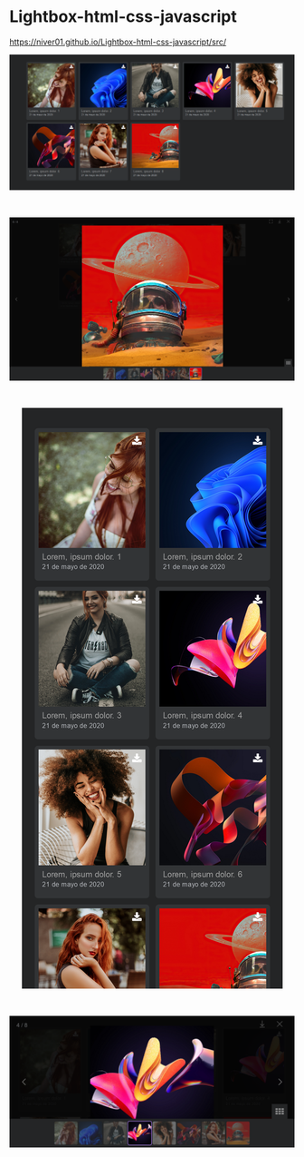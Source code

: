 # Lightbox-html-css-javascript

https://niver01.github.io/Lightbox-html-css-javascript/src/

<p align="center">
  <img src="./image/ligthbox-desktop-1.png" />
</p>
<br/>
<p align="center">
  <img src="./image/ligthbox-desktop-2.png" />
</p>
<br/>
<p align="center">
  <img src="./image/ligthbox-movil-1.png" />
</p>
<br/>
<p align="center">
  <img src="./image/ligthbox-movil-2.png" />
</p>

